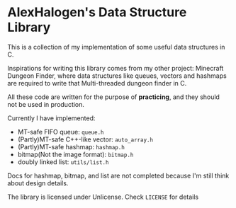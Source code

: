 # AlexHalogen's Data Structure Library

This is a collection of my implementation of some useful data structures in C.

Inspirations for writing this library comes from my other project: Minecraft Dungeon Finder, where data structures like queues, vectors and hashmaps are required to write that Multi-threaded dungeon finder in C.

All these code are written for the purpose of **practicing**, and they should not be used in production.

Currently I have implemented:

- MT-safe FIFO queue: `queue.h`
- (Partly)MT-safe C++-like vector: `auto_array.h`
- (Partly)MT-safe hashmap: `hashmap.h`
- bitmap(Not the image format): `bitmap.h`
- doubly linked list: `utils/list.h`

Docs for hashmap, bitmap, and list are not completed because I'm still think about design details.

The library is licensed under Unlicense. Check `LICENSE` for details